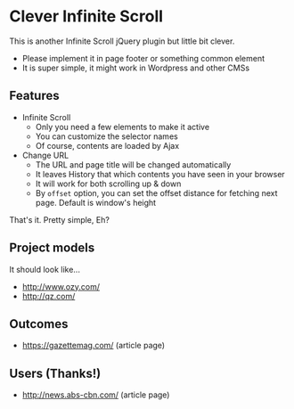 # Clever Infinite Scroll
This is another Infinite Scroll jQuery plugin but little bit clever.
* Please implement it in page footer or something common element
* It is super simple, it might work in Wordpress and other CMSs

## Features
* Infinite Scroll
  * Only you need a few elements to make it active
  * You can customize the selector names
  * Of course, contents are loaded by Ajax
* Change URL
  * The URL and page title will be changed automatically
  * It leaves History that which contents you have seen in your browser
  * It will work for both scrolling up & down
  * By `offset` option, you can set the offset distance for fetching next page. Default is window's height

That's it. Pretty simple, Eh?

## Project models
It should look like...
* http://www.ozy.com/
* http://qz.com/

## Outcomes
* https://gazettemag.com/ (article page)

## Users (Thanks!)
* http://news.abs-cbn.com/ (article page)
